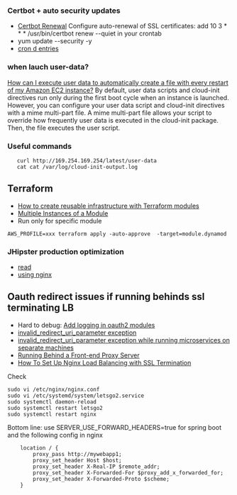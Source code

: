 ### Certbot + auto security updates

* [Certbot Renewal](https://www.jhipster.tech/production/) Configure auto-renewal of SSL certificates: add 10 3 * * * /usr/bin/certbot renew --quiet in your crontab
*  yum update --security -y
* [cron d entries](https://stackoverflow.com/questions/878600/how-to-create-a-cron-job-using-bash-automatically-without-the-interactive-editor)
### when lauch user-data?
[How can I execute user data to automatically create a file with every restart of my Amazon EC2 instance?](https://aws.amazon.com/de/premiumsupport/knowledge-center/execute-user-data-ec2/)
By default, user data scripts and cloud-init directives run only during the first boot cycle when an instance is launched. However, you can configure your user data script and cloud-init directives with a mime multi-part file. A mime multi-part file allows your script to override how frequently user data is executed in the cloud-init package. Then, the file executes the user script.

### Useful commands
```
   curl http://169.254.169.254/latest/user-data
   cat cat /var/log/cloud-init-output.log
```

## Terraform

* [How to create reusable infrastructure with Terraform modules](https://blog.gruntwork.io/how-to-create-reusable-infrastructure-with-terraform-modules-25526d65f73d)
* [Multiple Instances of a Module](https://www.terraform.io/docs/configuration/modules.html#multiple-instances-of-a-module)
* Run only for specific module 
```
AWS_PROFILE=xxx terraform apply -auto-approve  -target=module.dynamod
```

### JHipster production optimization

* [read](https://www.jhipster.tech/production/)
* [using nginx](https://www.jhipster.tech/separating-front-end-and-api/)

## Oauth redirect issues if running behinds ssl terminating LB
* Hard to debug: [Add logging in oauth2 modules](https://github.com/spring-projects/spring-security/issues/5262)
* [invalid_redirect_uri_parameter exception](https://github.com/spring-projects/spring-security-oauth/issues/1344)
* [invalid_redirect_uri_parameter exception while running microservices on separate machines](https://github.com/spring-projects/spring-security/issues/5270)
* [Running Behind a Front-end Proxy Server](https://docs.spring.io/spring-boot/docs/2.0.2.RELEASE/reference/htmlsingle/#howto-use-tomcat-behind-a-proxy-server)
* [How To Set Up Nginx Load Balancing with SSL Termination](https://www.digitalocean.com/community/tutorials/how-to-set-up-nginx-load-balancing-with-ssl-termination)

Check 
```
sudo vi /etc/nginx/nginx.conf
sudo vi /etc/systemd/system/letsgo2.service
sudo systemctl daemon-reload
sudo systemctl restart letsgo2
sudo systemctl restart nginx
```

Bottom line: use SERVER_USE_FORWARD_HEADERS=true for spring boot and the following config in nginx
```
    location / {
        proxy_pass http://mywebapp1;
        proxy_set_header Host $host;
        proxy_set_header X-Real-IP $remote_addr;
        proxy_set_header X-Forwarded-For $proxy_add_x_forwarded_for;
        proxy_set_header X-Forwarded-Proto $scheme;
    }
```
